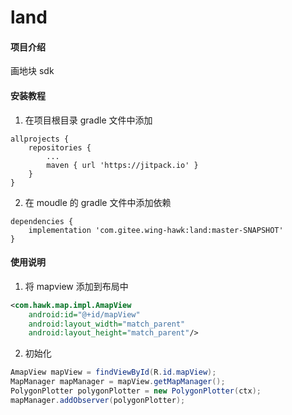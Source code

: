 # land

#### 项目介绍
画地块 sdk
#### 安装教程

1. 在项目根目录 gradle 文件中添加
```
allprojects {
    repositories {
        ...
        maven { url 'https://jitpack.io' }
    }
}
```
2. 在 moudle 的 gradle 文件中添加依赖
```
dependencies {
	implementation 'com.gitee.wing-hawk:land:master-SNAPSHOT'
}
```
#### 使用说明

1. 将 mapview 添加到布局中
```xml
<com.hawk.map.impl.AmapView
	android:id="@+id/mapView"
	android:layout_width="match_parent"
	android:layout_height="match_parent"/>
```
2. 初始化
```java
AmapView mapView = findViewById(R.id.mapView);
MapManager mapManager = mapView.getMapManager();
PolygonPlotter polygonPlotter = new PolygonPlotter(ctx);
mapManager.addObserver(polygonPlotter);
```